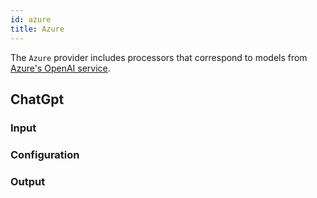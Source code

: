 ```yaml
---
id: azure
title: Azure
---
```


The `Azure` provider includes processors that correspond to models from [Azure's OpenAI service](https://azure.microsoft.com/en-us/products/ai-services/openai-service).

## ChatGpt

### Input

### Configuration

### Output
